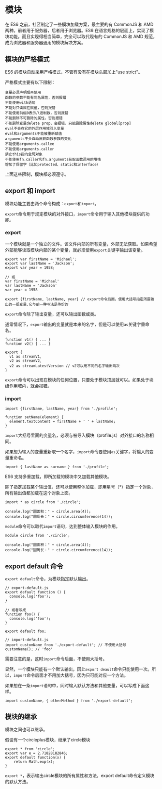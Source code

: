 # 模块

在 ES6 之前，社区制定了一些模块加载方案，最主要的有 CommonJS 和 AMD 两种。前者用于服务器，后者用于浏览器。ES6 在语言规格的层面上，实现了模块功能，而且实现得相当简单，完全可以取代现有的 CommonJS 和 AMD 规范，成为浏览器和服务器通用的模块解决方案。

## 模块的严格模式

ES6 的模块自动采用严格模式，不管有没有在模块头部加上"use strict"。

严格模式主要有以下限制：

	变量必须声明后再使用
	函数的参数不能有同名属性，否则报错
	不能使用with语句
	不能对只读属性赋值，否则报错
	不能使用前缀0表示八进制数，否则报错
	不能删除不可删除的属性，否则报错
	不能删除变量delete prop，会报错，只能删除属性delete global[prop]
	eval不会在它的外层作用域引入变量
	eval和arguments不能被重新赋值
	arguments不会自动反映函数参数的变化
	不能使用arguments.callee
	不能使用arguments.caller
	禁止this指向全局对象
	不能使用fn.caller和fn.arguments获取函数调用的堆栈
	增加了保留字（比如protected、static和interface）

上面这些限制，模块都必须遵守。


## export 和 import

模块功能主要由两个命令构成：`export`和`import`。

`export`命令用于规定模块的对外接口，`import`命令用于输入其他模块提供的功能。

### export

一个模块就是一个独立的文件。该文件内部的所有变量，外部无法获取。如果希望外部能够读取模块内部的某个变量，就必须使用`export`关键字输出该变量。

	export var firstName = 'Michael';
	export var lastName = 'Jackson';
	export var year = 1958;
	
	// 或
	var firstName = 'Michael'
	var lastName = 'Jackson'
	var year = 1958
	
	export {firstName, lastName, year} // export命令后面，使用大括号指定所要输出的一组变量,它与前一种写法是等价的

`export`命令除了输出变量，还可以输出函数或类。

通常情况下，`export`输出的变量就是本来的名字，但是可以使用`as`关键字重命名。

	function v1() { ... }
	function v2() { ... }
	
	export {
	  v1 as streamV1,
	  v2 as streamV2,
	  v2 as streamLatestVersion // v2可以用不同的名字输出两次
	}

`export`命令可以出现在模块的任何位置，只要处于模块顶层就可以。如果处于块级作用域内，就会报错。

### import

	import {firstName, lastName, year} from './profile';
	
	function setName(element) {
	  element.textContent = firstName + ' ' + lastName;
	}

`import`大括号里面的变量名，必须与被导入模块（profile.js）对外接口的名称相同。

如果想为输入的变量重新取一个名字，`import`命令要使用`as`关键字，将输入的变量重命名。

	import { lastName as surname } from './profile';

ES6 支持多重加载，即所加载的模块中又加载其他模块。

除了指定加载某个输出值，还可以使用整体加载，即用星号（*）指定一个对象，所有输出值都加载在这个对象上面。

	import * as circle from './circle';
	
	console.log("圆面积：" + circle.area(4));
	console.log("圆周长：" + circle.circumference(14));

`module`命令可以取代`import`语句，达到整体输入模块的作用。

	module circle from './circle';
	
	console.log("圆面积：" + circle.area(4));
	console.log("圆周长：" + circle.circumference(14));

## export default 命令

`export default`命令，为模块指定默认输出。

	// export-default.js
	export default function () {
	  console.log('foo');
	}
	
	// 或者写成
	function foo() {
	  console.log('foo');
	}
	
	export default foo;

	// import-default.js
	import customName from './export-default'; // 不使用大括号
	customName(); // 'foo'

需要注意的是，这时`import`命令后面，不使用大括号。

显然，一个模块只能有一个默认输出，因此`export deault`命令只能使用一次。所以，`import`命令后面才不用加大括号，因为只可能对应一个方法。

如果想在一条`import`语句中，同时输入默认方法和其他变量，可以写成下面这样。

	import customName, { otherMethod } from './export-default';

## 模块的继承

模块之间也可以继承。

假设有一个circleplus模块，继承了circle模块

	export * from 'circle';
	export var e = 2.71828182846;
	export default function(x) {
	    return Math.exp(x);
	}

`export *`，表示输出circle模块的所有属性和方法，export default命令定义模块的默认方法。
